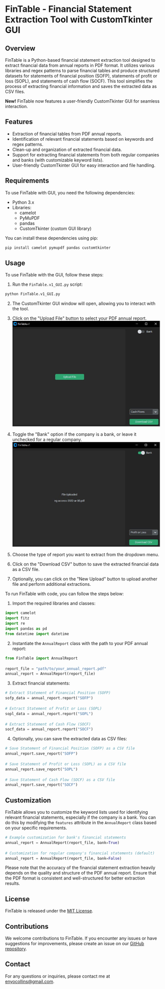 # FinTable - Financial Statement Extraction Tool with CustomTkinter GUI

## Overview

FinTable is a Python-based financial statement extraction tool designed to extract financial data from annual reports in PDF format. It utilizes various libraries and regex patterns to parse financial tables and produce structured datasets for statements of financial position (SOFP), statements of profit or loss (SOPL), and statements of cash flow (SOCF). This tool simplifies the process of extracting financial information and saves the extracted data as CSV files.

**New!** FinTable now features a user-friendly CustomTkinter GUI for seamless interaction.

## Features

- Extraction of financial tables from PDF annual reports.
- Identification of relevant financial statements based on keywords and regex patterns.
- Clean-up and organization of extracted financial data.
- Support for extracting financial statements from both regular companies and banks (with customizable keyword lists).
- User-friendly CustomTkinter GUI for easy interaction and file handling.

## Requirements

To use FinTable with GUI, you need the following dependencies:

- Python 3.x
- Libraries:
  - camelot
  - PyMuPDF
  - pandas
  - CustomTkinter (custom GUI library)

You can install these dependencies using pip:

```bash
pip install camelot pymupdf pandas customtkinter
```

## Usage

To use FinTable with the GUI, follow these steps:

1. Run the `FinTable.v1_GUI.py` script:

```bash
python FinTable.v1_GUI.py

```

2. The CustomTkinter GUI window will open, allowing you to interact with the tool.

3. Click on the "Upload File" button to select your PDF annual report.
![Tutorial](/jpgs/FinTable.JPG)

4. Toggle the "Bank" option if the company is a bank, or leave it unchecked for a regular company.
![Bank Toggle](/jpgs/FinTable1.JPG)

5. Choose the type of report you want to extract from the dropdown menu.

6. Click on the "Download CSV" button to save the extracted financial data as a CSV file.

7. Optionally, you can click on the "New Upload" button to upload another file and perform additional extractions.

To run FinTable with code, you can follow the steps below:

1. Import the required libraries and classes:

```python
import camelot
import fitz
import re
import pandas as pd
from datetime import datetime
```

2. Instantiate the `AnnualReport` class with the path to your PDF annual report:

```python
from FinTable import AnnualReport

report_file = "path/to/your_annual_report.pdf"
annual_report = AnnualReport(report_file)
```

3. Extract financial statements:

```python
# Extract Statement of Financial Position (SOFP)
sofp_data = annual_report.report("SOFP")

# Extract Statement of Profit or Loss (SOPL)
sopl_data = annual_report.report("SOPL")

# Extract Statement of Cash Flow (SOCF)
socf_data = annual_report.report("SOCF")
```

4. Optionally, you can save the extracted data as CSV files:

```python
# Save Statement of Financial Position (SOFP) as a CSV file
annual_report.save_report("SOFP")

# Save Statement of Profit or Loss (SOPL) as a CSV file
annual_report.save_report("SOPL")

# Save Statement of Cash Flow (SOCF) as a CSV file
annual_report.save_report("SOCF")
```

## Customization

FinTable allows you to customize the keyword lists used for identifying relevant financial statements, especially if the company is a bank. You can do this by modifying the `features` attribute in the `AnnualReport` class based on your specific requirements.

```python
# Example customization for bank's financial statements
annual_report = AnnualReport(report_file, bank=True)

# Customization for regular company's financial statements (default)
annual_report = AnnualReport(report_file, bank=False)
```

Please note that the accuracy of the financial statement extraction heavily depends on the quality and structure of the PDF annual report. Ensure that the PDF format is consistent and well-structured for better extraction results.

## License

FinTable is released under the [MIT License](https://opensource.org/licenses/MIT).

## Contributions

We welcome contributions to FinTable. If you encounter any issues or have suggestions for improvements, please create an issue on our [GitHub repository](https://github.com/lazyaccountant/FinTable).

## Contact

For any questions or inquiries, please contact me at [enyocollins@gmail.com](mailto:enyocollins@gmail.com).
```
